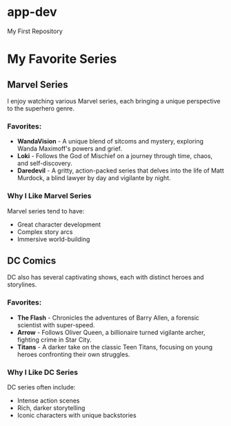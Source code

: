 # app-dev
My First Repository

# My Favorite Series

## Marvel Series
I enjoy watching various Marvel series, each bringing a unique perspective to the superhero genre.

### Favorites:
- **WandaVision** - A unique blend of sitcoms and mystery, exploring Wanda Maximoff's powers and grief.
- **Loki** - Follows the God of Mischief on a journey through time, chaos, and self-discovery.
- **Daredevil** - A gritty, action-packed series that delves into the life of Matt Murdock, a blind lawyer by day and vigilante by night.

### Why I Like Marvel Series
Marvel series tend to have:
- Great character development
- Complex story arcs
- Immersive world-building

## DC Comics
DC also has several captivating shows, each with distinct heroes and storylines.

### Favorites:
- **The Flash** - Chronicles the adventures of Barry Allen, a forensic scientist with super-speed.
- **Arrow** - Follows Oliver Queen, a billionaire turned vigilante archer, fighting crime in Star City.
- **Titans** - A darker take on the classic Teen Titans, focusing on young heroes confronting their own struggles.

### Why I Like DC Series
DC series often include:
- Intense action scenes
- Rich, darker storytelling
- Iconic characters with unique backstories
